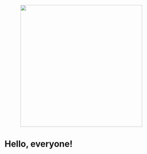 

<div id="header" align="center">
  <img src="https://media.giphy.com/media/hpXdHPfFI5wTABdDx9/giphy.gif)https://media.giphy.com/media/hpXdHPfFI5wTABdDx9/giphy.gif" width="400px" height="400px"/>
</div>

# Hello, everyone!
